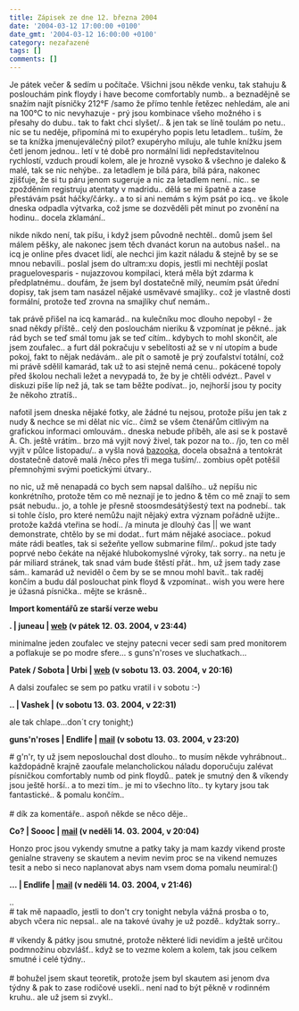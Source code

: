 ```yaml
---
title: Zápisek ze dne 12. března 2004
date: '2004-03-12 17:00:00 +0100'
date_gmt: '2004-03-12 16:00:00 +0100'
category: nezařazené
tags: []
comments: []
---
```

<p>Je pátek večer &amp; sedím u počítače. Všichni jsou někde venku, tak stahuju &amp; poslouchám pink floydy  i have become comfortably numb.. a beznadějně se snažím najít písničky 212°F /samo že přímo tenhle řetězec nehledám,  ale ani na 100°C to nic nevyhazuje - prý jsou kombinace všeho možného i s přesahy do dubu.. tak to fakt chci slyšet/.. &amp; jen tak se líně  toulám po netu.. nic se tu neděje, připomíná mi to exupéryho popis letu letadlem.. tuším, že se ta knížka jmenujeválečný  pilot? exupéryho miluju, ale tuhle knížku jsem četl jenom jednou.. letí v té době pro normální lidi nepředstavitelnou  rychlostí, vzduch proudí kolem, ale je hrozně vysoko &amp; všechno je daleko &amp; malé, tak se nic nehýbe.. za letadlem  je bílá pára, bílá pára, nakonec zjišťuje, že si tu páru jenom sugeruje a nic za letadlem není.. nic..  se zpožděním registruju atentaty v madridu.. dělá se mi špatně a zase přestávám psát háčky/čárky..  a to si ani nemám s kým psát po icq.. ve škole dneska odpadla výtvarka, což jsme se dozvěděli pět minut po zvonění  na hodinu.. docela zklamání.. </p>
<p>nikde nikdo není, tak píšu, i když jsem původně nechtěl.. domů jsem šel málem pěšky, ale nakonec jsem těch  dvanáct korun na autobus našel.. na icq je online přes dvacet lidí, ale nechci jim kazit náladu &amp; stejně by  se se mnou nebavili.. poslal jsem do ultram:xu dopis, jestli mi nechtějí poslat praguelovesparis - nujazzovou  kompilaci, která měla být zdarma k předplatnému.. doufám, že jsem byl dostatečně milý, neumím psát úřední dopisy,  tak jsem tam nasázel nějaké usměvavé smajlíky.. což je vlastně dosti formální, protože teď zrovna na smajlíky chuť  nemám..</p>
<p>tak právě přišel na icq kamarád.. na kulečníku moc dlouho nepobyl - že snad někdy příště.. celý den poslouchám nieriku  &amp; vzpomínat je pěkné.. jak rád bych se teď smál tomu jak se teď cítím.. kdybych to mohl skončit, ale jsem  zoufalec.. a furt dál pokračuju v sebelítosti až se v ní utopím a bude pokoj, fakt to nějak nedávám..  ale pít o samotě je prý zoufalství totální, což mi právě sdělil kamarád, tak už to asi stejně nemá cenu..  pokácené topoly  před školou nechali ležet a nevypadá to, že by je chtěli odvézt.. Pavel v diskuzi píše líp než já, tak se tam běžte  podívat.. jo, nejhorší jsou ty pocity že někoho ztratíš..</p>
<p>nafotil jsem dneska nějaké fotky, ale žádné tu nejsou, protože píšu jen tak z nudy &amp; nechce se mi dělat nic  víc.. čímž se všem čtenářům citlivým na grafickou informaci omlouvám.. dneska nebude příběh, ale asi se k postavě A.  Ch. ještě vrátím.. brzo má vyjít nový živel, tak pozor na to.. /jo, ten co měl vyjít v půlce listopadu/.. a vyšla  nová <a href="http://bazooka.wz.cz">bazooka</a>, docela obsažná a tentokrát dostatečně datově malá /něco přes tři mega tuším/.. zombius opět potěšil  přemnohými svými poetickými útvary..</p>
<p>no nic, už mě nenapadá co bych sem napsal dalšího.. už nepíšu nic konkrétního, protože těm co mě neznají je to  jedno &amp; těm co mě znají to sem psát nebudu.. jo, a tohle je přesně stoosmdesátýšestý text na podnebí.. tak si  tohle číslo, pro které nemůžu najít nějaký extra význam pořádně užijte.. protože každá vteřina se hodí.. /a  minuta je dlouhý čas || we want demonstrate, chtělo by se mi dodat.. furt mám nějaké asociace.. pokud máte rádi  beatles, tak si sežeňte yellow submarine film/.. pokud jste tady poprvé nebo čekáte na nějaké hlubokomyslné výroky,  tak sorry.. na netu je pár miliard stránek, tak snad vám bude štěstí přát.. hm, už jsem tady zase sám.. kamarád už  neviděl o čem by se se mnou mohl bavit.. tak raděj končím a budu dál poslouchat pink floyd &amp; vzpomínat..  wish you were here je úžasná písnička.. mějte se krásně..</p>
<div class="import-komentaru">
<p><strong>Import komentářů ze starší verze webu</strong></p>
<div class="comment">
<p style="font-weight:bold"><span class="compredmet">.</span> | <span class="comname">juneau</span> |  <a href="http://juneau.wz.cz">web</a> (v&nbsp;pátek&nbsp;12.&nbsp;03.&nbsp;2004,&nbsp;v&nbsp;23:44)</p>
<p>minimalne jeden zoufalec ve stejny patecni vecer sedi sam pred monitorem a poflakuje se po modre sfere... s guns'n'roses ve sluchatkach... </p>
</div>
<div class="comment">
<p style="font-weight:bold"><span class="compredmet">Patek / Sobota</span> | <span class="comname">Urbi</span> |  <a href="http://urbi.borec.cz">web</a> (v&nbsp;sobotu&nbsp;13.&nbsp;03.&nbsp;2004,&nbsp;v&nbsp;20:16)</p>
<p>A dalsi zoufalec se sem po patku vratil i v sobotu :-) </p>
</div>
<div class="comment">
<p style="font-weight:bold"><span class="compredmet">..</span> | <span class="comname">Vashek</span> | (v&nbsp;sobotu&nbsp;13.&nbsp;03.&nbsp;2004,&nbsp;v&nbsp;22:31)</p>
<p>ale tak chlape...don´t cry tonight;) </p>
</div>
<div class="comment">
<p style="font-weight:bold"><span class="compredmet">guns'n'roses</span> | <span class="comname">Endlife</span> |  <a href="mailto:jan.martinek@post.cz">mail</a> (v&nbsp;sobotu&nbsp;13.&nbsp;03.&nbsp;2004,&nbsp;v&nbsp;23:20)</p>
<p># g'n'r, ty už jsem neposlouchal dost dlouho.. to musím někde vyhrábnout.. každopádně krajně zaoufale melancholickou náladu doporučuju zalévat písničkou comfortably numb od pink floydů.. patek je smutný den &amp; víkendy jsou ještě horší.. a to mezi tím.. je mi to všechno líto.. ty kytary jsou tak fantastické.. &amp; pomalu končím.. <br>  <br> # dík za komentáře.. aspoň někde se něco děje.. </p>
</div>
<div class="comment">
<p style="font-weight:bold"><span class="compredmet">Co?</span> | <span class="comname">Soooc</span> |  <a href="mailto:xsoc@post.cz">mail</a> (v&nbsp;neděli&nbsp;14.&nbsp;03.&nbsp;2004,&nbsp;v&nbsp;20:04)</p>
<p>Honzo proc jsou vykendy smutne a patky taky ja mam kazdy vikend proste genialne straveny se skautem a nevim nevim proc se na vikend nemuzes tesit a nebo si neco naplanovat abys nam vsem doma pomalu neumiral:() </p>
</div>
<div class="comment">
<p style="font-weight:bold"><span class="compredmet">...</span> | <span class="comname">Endlife</span> |  <a href="mailto:jan.martinek@post.cz">mail</a> (v&nbsp;neděli&nbsp;14.&nbsp;03.&nbsp;2004,&nbsp;v&nbsp;21:46)</p>
<p>.. <br> # tak mě napaadlo, jestli to don't cry tonight nebyla vážná prosba o to, abych včera nic nepsal.. ale na takové úvahy je už pozdě.. kdyžtak sorry.. <br>  <br> # víkendy &amp; pátky jsou smutné, protože některé lidi nevidím a ještě určitou podmnožinu obzvlášť.. když se to vezme kolem a kolem, tak jsou celkem smutné i celé týdny.. <br>  <br> # bohužel jsem skaut teoretik, protože jsem byl skautem asi jenom dva týdny &amp; pak to zase rodičové usekli.. není nad to být pěkně v rodinném kruhu.. ale už jsem si zvykl.. </p>
</div>
</div>
